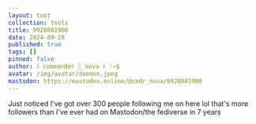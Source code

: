 ```yaml
---
layout: toot
collection: toots
title: 0928081900
date: 2024-09-28
published: true
tags: []
pinned: false
author: ⸸ commander ░ nova ⸸ :~$
avatar: /img/avatar/daemon.jpeg
mastodon: https://mastodon.online/@cmdr_nova/0928081900
---
```


Just noticed I've got over 300 people following me on here lol that's more followers than I've ever had on Mastodon/the fediverse in 7 years
